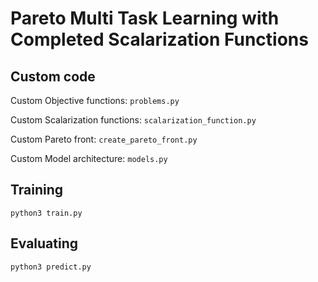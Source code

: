 # Pareto Multi Task Learning with Completed Scalarization Functions
## Custom code
Custom Objective functions: `problems.py`

Custom Scalarization functions: `scalarization_function.py`

Custom Pareto front: `create_pareto_front.py`

Custom Model architecture: `models.py`

## Training
```
python3 train.py
```
## Evaluating
```
python3 predict.py
```
